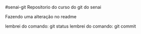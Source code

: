 #senai-git
Repositorio do curso do git do senai 

Fazendo uma alteração no readme

lembrei do comando: git status
lembrei do comando: git commit

